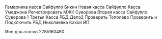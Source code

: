 Гамарника касса Сайфулло
Бикин Новая касса Сайфулло
Касса Умеджона Регистрировать МЖК
Суворова Вторая касса Сайфулло
Суворова 1 Третья Касса РБД
Депо2 Проверить
Тополево Проверить и Подключить РБД
Николаевка Какой ИП

Инн для атолов 2785160480